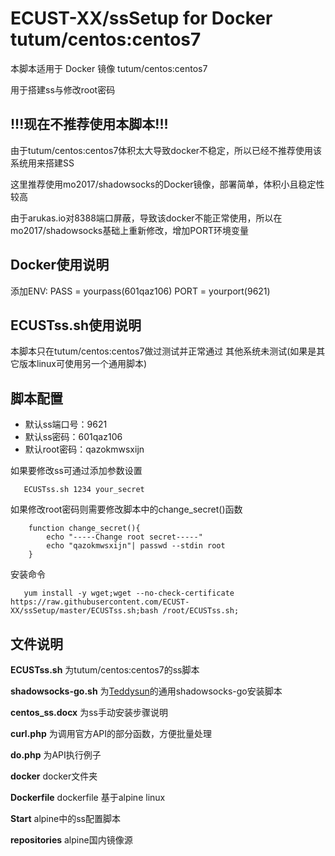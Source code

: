ECUST-XX/ssSetup for Docker tutum/centos:centos7
=========================
本脚本适用于 Docker 镜像 tutum/centos:centos7

用于搭建ss与修改root密码

!!!现在不推荐使用本脚本!!!
------------
由于tutum/centos:centos7体积太大导致docker不稳定，所以已经不推荐使用该系统用来搭建SS

这里推荐使用mo2017/shadowsocks的Docker镜像，部署简单，体积小且稳定性较高

由于arukas.io对8388端口屏蔽，导致该docker不能正常使用，所以在mo2017/shadowsocks基础上重新修改，增加PORT环境变量

Docker使用说明
------------

添加ENV:
	PASS = yourpass(601qaz106)
	PORT = yourport(9621)

ECUSTss.sh使用说明
------------

本脚本只在tutum/centos:centos7做过测试并正常通过
其他系统未测试(如果是其它版本linux可使用另一个通用脚本)

脚本配置
------------
* 默认ss端口号：9621
* 默认ss密码：601qaz106
* 默认root密码：qazokmwsxijn

如果要修改ss可通过添加参数设置
 ```shell
    ECUSTss.sh 1234 your_secret
 ```
如果修改root密码则需要修改脚本中的change_secret()函数
```shell
    function change_secret(){
    	echo "-----Change root secret-----"
    	echo "qazokmwsxijn"| passwd --stdin root
    }
 ```
安装命令
```shell
   yum install -y wget;wget --no-check-certificate https://raw.githubusercontent.com/ECUST-XX/ssSetup/master/ECUSTss.sh;bash /root/ECUSTss.sh;
 ```

文件说明
------------
**ECUSTss.sh** 为tutum/centos:centos7的ss脚本

**shadowsocks-go.sh** 为[Teddysun](i@teddysun.com)的通用shadowsocks-go安装脚本

**centos_ss.docx** 为ss手动安装步骤说明

**curl.php** 为调用官方API的部分函数，方便批量处理

**do.php** 为API执行例子

**docker** docker文件夹

**Dockerfile** dockerfile 基于alpine linux

**Start** alpine中的ss配置脚本

**repositories** alpine国内镜像源
